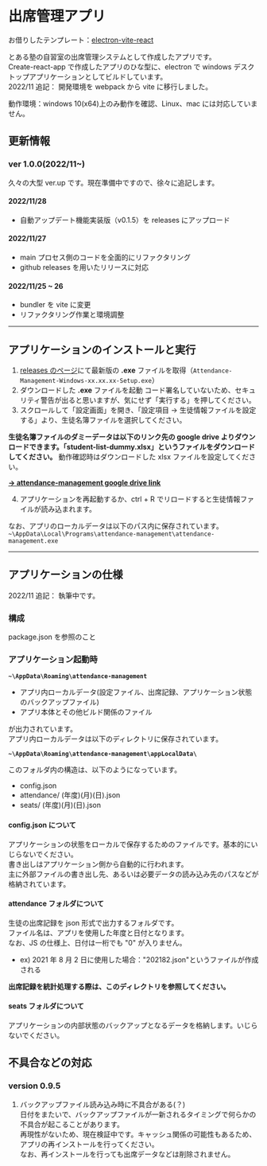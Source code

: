 # 出席管理アプリ

お借りしたテンプレート：[electron-vite-react](https://github.com/electron-vite/electron-vite-react)

とある塾の自習室の出席管理システムとして作成したアプリです。  
Create-react-app で作成したアプリのひな型に、electron で windows デスクトップアプリケーションとしてビルドしています。  
2022/11 追記： 開発環境を webpack から vite に移行しました。

動作環境：windows 10(x64)上のみ動作を確認、Linux、mac には対応していません。

## 更新情報

### ver 1.0.0(2022/11~)

久々の大型 ver.up です。現在準備中ですので、徐々に追記します。

#### 2022/11/28

- 自動アップデート機能実装版（v0.1.5）を releases にアップロード

#### 2022/11/27

- main プロセス側のコードを全面的にリファクタリング
- github releases を用いたリリースに対応

#### 2022/11/25 ~ 26

- bundler を vite に変更
- リファクタリング作業と環境調整

---

## アプリケーションのインストールと実行

1. [releases のページ](https://github.com/taichimurakami-github/attendance-management/releases)にて最新版の **.exe** ファイルを取得（`Attendance-Management-Windows-xx.xx.xx-Setup.exe`）
2. ダウンロードした **.exe** ファイルを起動
   コード署名していないため、セキュリティ警告が出ると思いますが、気にせず「実行する」を押してください。
3. スクロールして「設定画面」を開き、「設定項目 → 生徒情報ファイルを設定する」より、生徒名簿ファイルを選択してください。

**生徒名簿ファイルのダミーデータは以下のリンク先の google drive よりダウンロードできます。「student-list-dummy.xlsx」というファイルをダウンロードしてください。**
動作確認時はダウンロードした xlsx ファイルを設定してください。

**[→ attendance-management google drive link](https://drive.google.com/drive/folders/103-NX63jaYSP1RC5ufwuEuIWxsSxFlff?usp=sharing)**

4. アプリケーションを再起動するか、ctrl + R でリロードすると生徒情報ファイルが読み込まれます。

なお、アプリのローカルデータは以下のパス内に保存されています。  
`~\AppData\Local\Programs\attendance-management\attendance-management.exe`

---

## アプリケーションの仕様

2022/11 追記： 執筆中です。

### 構成

package.json を参照のこと

### アプリケーション起動時

**`~\AppData\Roaming\attendance-management`**

- アプリ内ローカルデータ(設定ファイル、出席記録、アプリケーション状態のバックアップファイル)
- アプリ本体とその他ビルド関係のファイル

が出力されています。  
アプリ内ローカルデータは以下のディレクトリに保存されています。

**`~\AppData\Roaming\attendance-management\appLocalData\`**

このフォルダ内の構造は、以下のようになっています。

- config.json
- attendance/ (年度)(月)(日).json
- seats/ (年度)(月)(日).json

#### config.json について

アプリケーションの状態をローカルで保存するためのファイルです。基本的にいじらないでください。  
書き出しはアプリケーション側から自動的に行われます。  
主に外部ファイルの書き出し先、あるいは必要データの読み込み先のパスなどが格納されています。

#### attendance フォルダについて

生徒の出席記録を json 形式で出力するフォルダです。  
ファイル名は、アプリを使用した年度と日付となります。  
なお、JS の仕様上、日付は一桁でも "0" が入りません。

- ex) 2021 年 8 月 2 日に使用した場合："202182.json"というファイルが作成される

**出席記録を統計処理する際は、このディレクトリを参照してください。**

#### seats フォルダについて

アプリケーションの内部状態のバックアップとなるデータを格納します。いじらないでください。

## 不具合などの対応

### version 0.9.5

1. バックアップファイル読み込み時に不具合がある(？)  
   日付をまたいで、バックアップファイルが一新されるタイミングで何らかの不具合が起こることがあります。  
   再現性がないため、現在検証中です。キャッシュ関係の可能性もあるため、アプリの再インストールを行ってください。  
   なお、再インストールを行っても出席データなどは削除されません。
